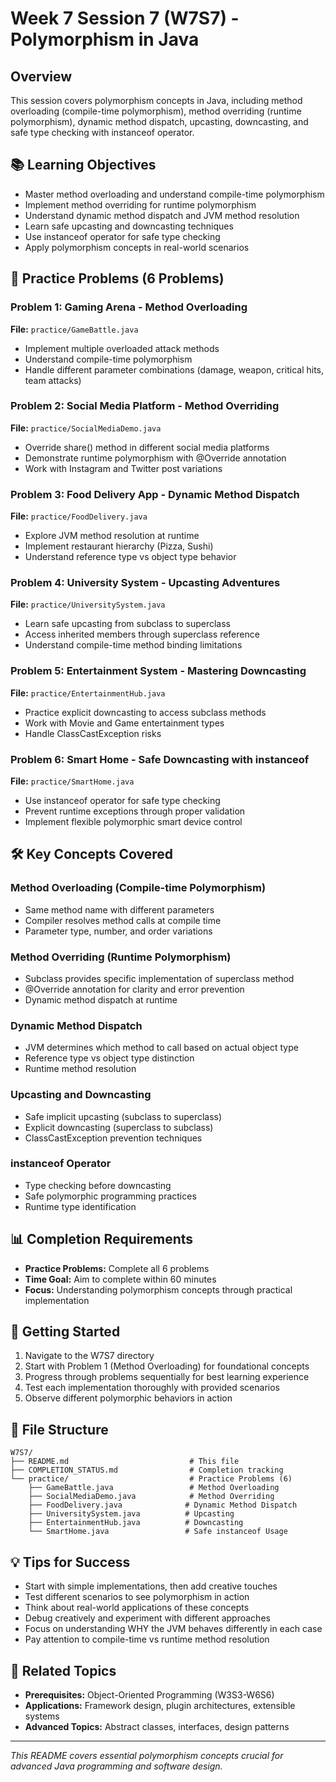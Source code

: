 # Week 7 Session 7 (W7S7) - Polymorphism in Java

## Overview
This session covers polymorphism concepts in Java, including method overloading (compile-time polymorphism), method overriding (runtime polymorphism), dynamic method dispatch, upcasting, downcasting, and safe type checking with instanceof operator.

## 📚 Learning Objectives
- Master method overloading and understand compile-time polymorphism
- Implement method overriding for runtime polymorphism
- Understand dynamic method dispatch and JVM method resolution
- Learn safe upcasting and downcasting techniques
- Use instanceof operator for safe type checking
- Apply polymorphism concepts in real-world scenarios

## 🎯 Practice Problems (6 Problems)

### Problem 1: Gaming Arena - Method Overloading
**File:** `practice/GameBattle.java`
- Implement multiple overloaded attack methods
- Understand compile-time polymorphism
- Handle different parameter combinations (damage, weapon, critical hits, team attacks)

### Problem 2: Social Media Platform - Method Overriding
**File:** `practice/SocialMediaDemo.java`
- Override share() method in different social media platforms
- Demonstrate runtime polymorphism with @Override annotation
- Work with Instagram and Twitter post variations

### Problem 3: Food Delivery App - Dynamic Method Dispatch
**File:** `practice/FoodDelivery.java`
- Explore JVM method resolution at runtime
- Implement restaurant hierarchy (Pizza, Sushi)
- Understand reference type vs object type behavior

### Problem 4: University System - Upcasting Adventures
**File:** `practice/UniversitySystem.java`
- Learn safe upcasting from subclass to superclass
- Access inherited members through superclass reference
- Understand compile-time method binding limitations

### Problem 5: Entertainment System - Mastering Downcasting
**File:** `practice/EntertainmentHub.java`
- Practice explicit downcasting to access subclass methods
- Work with Movie and Game entertainment types
- Handle ClassCastException risks

### Problem 6: Smart Home - Safe Downcasting with instanceof
**File:** `practice/SmartHome.java`
- Use instanceof operator for safe type checking
- Prevent runtime exceptions through proper validation
- Implement flexible polymorphic smart device control

## 🛠️ Key Concepts Covered

### Method Overloading (Compile-time Polymorphism)
- Same method name with different parameters
- Compiler resolves method calls at compile time
- Parameter type, number, and order variations

### Method Overriding (Runtime Polymorphism)
- Subclass provides specific implementation of superclass method
- @Override annotation for clarity and error prevention
- Dynamic method dispatch at runtime

### Dynamic Method Dispatch
- JVM determines which method to call based on actual object type
- Reference type vs object type distinction
- Runtime method resolution

### Upcasting and Downcasting
- Safe implicit upcasting (subclass to superclass)
- Explicit downcasting (superclass to subclass)
- ClassCastException prevention techniques

### instanceof Operator
- Type checking before downcasting
- Safe polymorphic programming practices
- Runtime type identification

## 📊 Completion Requirements
- **Practice Problems:** Complete all 6 problems
- **Time Goal:** Aim to complete within 60 minutes
- **Focus:** Understanding polymorphism concepts through practical implementation

## 🚀 Getting Started
1. Navigate to the W7S7 directory
2. Start with Problem 1 (Method Overloading) for foundational concepts
3. Progress through problems sequentially for best learning experience
4. Test each implementation thoroughly with provided scenarios
5. Observe different polymorphic behaviors in action

## 📁 File Structure
```
W7S7/
├── README.md                           # This file
├── COMPLETION_STATUS.md                # Completion tracking
└── practice/                           # Practice Problems (6)
    ├── GameBattle.java                 # Method Overloading
    ├── SocialMediaDemo.java            # Method Overriding
    ├── FoodDelivery.java              # Dynamic Method Dispatch
    ├── UniversitySystem.java          # Upcasting
    ├── EntertainmentHub.java          # Downcasting
    └── SmartHome.java                 # Safe instanceof Usage
```

## 💡 Tips for Success
- Start with simple implementations, then add creative touches
- Test different scenarios to see polymorphism in action
- Think about real-world applications of these concepts
- Debug creatively and experiment with different approaches
- Focus on understanding WHY the JVM behaves differently in each case
- Pay attention to compile-time vs runtime method resolution

## 🔗 Related Topics
- **Prerequisites:** Object-Oriented Programming (W3S3-W6S6)
- **Applications:** Framework design, plugin architectures, extensible systems
- **Advanced Topics:** Abstract classes, interfaces, design patterns

---
*This README covers essential polymorphism concepts crucial for advanced Java programming and software design.*